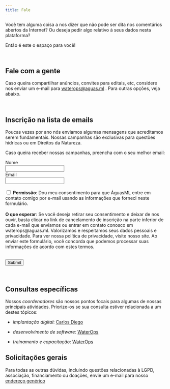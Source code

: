 ```yaml
---
title: Fale
---
```


Você tem alguma coisa a nos dizer que não pode ser dita nos comentários abertos da Internet? Ou deseja pedir algo relativo à seus dados nesta plataforma?

Então é este o espaço para você!


<br>

## Fale com a gente

Caso queira compartilhar anúncios, convites para editais, etc, considere nos enviar um e-mail para waterops@aguas.ml . Para outras opções, veja abaixo.


<br>

## Inscrição na lista de emails

Poucas vezes por ano nós enviamos algumas mensagens que acreditamos serem fundamentais. Nossas campanhas são exclusivas para questões hídricas ou em Direitos da Natureza.

Caso queira receber nossas campanhas, preencha com o seu melhor email:


<script src='https://www.google.com/recaptcha/api.js'></script>
<form action="https://porto.cultmais.com.br/subscribe" method="POST" accept-charset="utf-8">
	<label for="name">Nome</label><br/>
	<input type="text" name="name" id="name"/>
	<br/>
	<label for="email">Email</label><br/>
	<input type="email" name="email" id="email"/><br/><br/>
<input type="checkbox" name="gdpr" id="gdpr"/>
<span><strong>Permissão</strong>: Dou meu consentimento para que ÁguasML entre em contato comigo por e-mail usando as informações que forneci neste formulário.</span>
<br/><br/>
<span><strong>O que esperar</strong>: Se você deseja retirar seu consentimento e deixar de nos ouvir, basta clicar no link de cancelamento de inscrição na parte inferior de cada e-mail que enviamos ou entrar em contato conosco em waterops@aguas.ml. Valorizamos e respeitamos seus dados pessoais e privacidade. Para ver nossa política de privacidade, visite nosso site. Ao enviar este formulário, você concorda que podemos processar suas informações de acordo com estes termos.</span>
<br/><br/>
	<p class="g-recaptcha" data-sitekey="6Lcs8vMgAAAAAIgW0ysutaGNPbATMTYf8ceRXVwE"></p><div style="display:none;">
	<label for="hp">HP</label><br/>
	<input type="text" name="hp" id="hp"/>
	</div>
	<input type="hidden" name="list" value="D6u763R4rekVV4bi6mY0RXtA"/>
	<input type="hidden" name="subform" value="yes"/>
	<input type="submit" name="submit" id="submit"/>
</form>


<br>

## Consultas específicas

Nossos *coordenadores* são nossos pontos focais para algumas de nossas principais atividades.  Priorize-os se sua consulta estiver relacionada a um destes tópicos:

- *implantação digital*: [Carlos Diego](mailto:waterops@aguas.ml)

- *desenvolvimento de software*: [WaterOps](mailto:waterops@aguas.ml)

- *treinamento e capacitação*: [WaterOps](mailto:waterops@aguas.ml)



## Solicitações gerais

Para todas as outras dúvidas, incluindo questões relacionadas à LGPD, associação, financiamento ou
doações, envie um e-mail para nosso [endereço genérico](mailto:waterops@aguas.ml)
